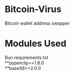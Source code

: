 # Bitcoin-Virus
Bitcoin wallet address swapper

# Modules Used
Run requirements.txt  
**pyperclip==1.8.0  
**base58==2.0.0  
